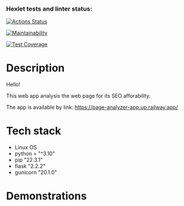 ### Hexlet tests and linter status:
[![Actions Status](https://github.com/ya-pekatoros/python-project-83/workflows/hexlet-check/badge.svg)](https://github.com/ya-pekatoros/python-project-83/actions)

[![Maintainability](https://api.codeclimate.com/v1/badges/d7d69b09bfcf6e8ee9f5/maintainability)](https://codeclimate.com/github/ya-pekatoros/python-project-83/maintainability)

[![Test Coverage](https://api.codeclimate.com/v1/badges/d7d69b09bfcf6e8ee9f5/test_coverage)](https://codeclimate.com/github/ya-pekatoros/python-project-83/test_coverage)

# Description

Hello!

This web app analysis the web page for its SEO afforability.

The app is available by link:
https://page-analyzer-app.up.railway.app/

# Tech stack

* Linux OS
* python = "^3.10"
* pip "22.3.1"
* flask "2.2.2"
* gunicorn "20.1.0"

# Demonstrations